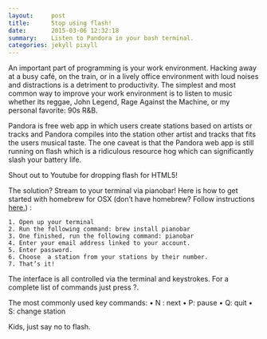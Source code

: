 ```yaml
---
layout:     post
title:      Stop using flash!
date:       2015-03-06 12:32:18
summary:    Listen to Pandora in your bash terminal.
categories: jekyll pixyll
---
```


An important part of programming is your work environment. Hacking away at a busy café, on the train, or in a lively office environment with loud noises and distractions is a detriment to productivity. The simplest and most common way to improve your work environment is to listen to music whether its reggae, John Legend, Rage Against the Machine, or my personal favorite: 90s R&B. 

Pandora is free web app in which users create stations based on artists or tracks and Pandora compiles into the station other artist and tracks that fits the users musical taste. The one caveat is that the Pandora web app is still running on flash which is a ridiculous resource hog which can significantly slash your battery life. 

Shout out to Youtube for dropping flash for HTML5!

The solution? Stream to your  terminal via pianobar! Here is how to get started with homebrew for OSX (don’t have homebrew? Follow instructions [here.](http://brew.sh/))   :
 
	1. Open up your terminal
	2. Run the following command: brew install pianobar
	3. One finished, run the following command: pianobar
	4. Enter your email address linked to your account.
	5. Enter password.
	6. Choose  a station from your stations by their number.
	7. That’s it!

The interface is all controlled via the terminal and keystrokes. For a complete list of commands just press ?. 

The most commonly used key commands: 
	• N : next
	• P: pause
	• Q: quit
	• S: change station

Kids, just say no to flash. 

